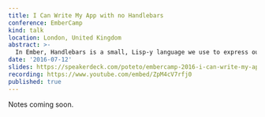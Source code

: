 ```yaml
---
title: I Can Write My App with no Handlebars
conference: EmberCamp
kind: talk
location: London, United Kingdom
abstract: >-
  In Ember, Handlebars is a small, Lisp-y language we use to express our application's user interface. We use Keywords, Helpers and Components and other primitives to build upon this language, and the result of this is a larger vocabulary in which we can declare our intent much more clearly. Let's explore how Keywords and Helpers augment Handlebars, and cover techniques and patterns for creating our own Helpers in good taste.
date: '2016-07-12'
slides: https://speakerdeck.com/poteto/embercamp-2016-i-can-write-my-app-with-no-handlebars-declarative-templating-in-ember
recording: https://www.youtube.com/embed/ZpM4cV7rfj0
published: true
---
```


Notes coming soon.